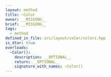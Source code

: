 ```yaml
---
layout: method
title: ~Color
owner: __MISSING__
brief: __MISSING__
tags:
  - method
defined_in_file: src/layout/color/colors.hpp
is_dtor: true
overloads:
  ~Color():
    description: __OPTIONAL__
    return: __OPTIONAL__
    signature_with_names: ~Color()
---
```

